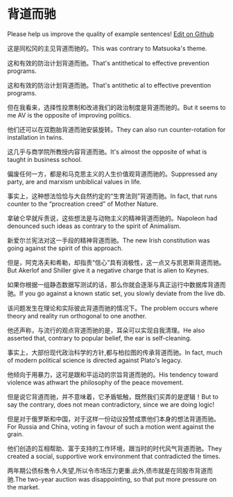 # 背道而驰

Please help us improve the quality of example sentences! [Edit on Github](https://github.com/jiyushe/jiyu-example-sentence-source/blob/main/chinese/beidaoerchi.md)

<p><span class="chinese">这是同松冈的主见背道而驰的。</span><span class="english">This was contrary to Matsuoka's theme.</span></p>

<p><span class="chinese">这和有效的防治计划背道而驰。</span><span class="english">That's antithetical to effective prevention programs.</span></p>

<p><span class="chinese">这和有效的防治计划背道而驰。</span><span class="english">That's antithetic al to effective prevention programs.</span></p>

<p><span class="chinese">但在我看来，选择性投票制和改进我们的政治制度是背道而驰的。</span><span class="english">But it seems to me AV is the opposite of improving politics.</span></p>

<p><span class="chinese">他们还可以在双胞胎背道而驰安装旋转。</span><span class="english">They can also run counter-rotation for installation in twins.</span></p>

<p><span class="chinese">这几乎与商学院所教授内容背道而驰。</span><span class="english">It's almost the opposite of what is taught in business school.</span></p>

<p><span class="chinese">偏废任何一方，都是和马克思主义的人生价值观背道而驰的。</span><span class="english">Suppressed any party, are and marxism unbiblical values in life.</span></p>

<p><span class="chinese">事实上，这种想法恰恰与大自然约定的“生育法则”背道而驰。</span><span class="english">In fact, that runs counter to the “procreation creed” of Mother Nature.</span></p>

<p><span class="chinese">拿破仑早就斥责说，这些想法是与动物主义的精神背道而驰的。</span><span class="english">Napoleon had denounced such ideas as contrary to the spirit of Animalism.</span></p>

<p><span class="chinese">新爱尔兰宪法对这一手段的精神背道而驰。</span><span class="english">The new Irish constitution was going against the spirit of this approach.</span></p>

<p><span class="chinese">但是，阿克洛夫和希勒，却指责“信心”具有消极性，这一点又与凯恩斯背道而驰。</span><span class="english">But Akerlof and Shiller give it a negative charge that is alien to Keynes.</span></p>

<p><span class="chinese">如果你根据一组静态数据写测试的话，那么你就会逐渐与真正运行中数据库背道而驰。</span><span class="english">If you go against a known static set, you slowly deviate from the live db.</span></p>

<p><span class="chinese">该问题发生在理论和实际彼此背道而驰的情况下。</span><span class="english">The problem occurs where theory and reality run orthogonal to one another.</span></p>

<p><span class="chinese">他还声称，与流行的观点背道而驰的是，耳朵可以实现自我清理。</span><span class="english">He also asserted that, contrary to popular belief, the ear is self-cleaning.</span></p>

<p><span class="chinese">事实上，大部份现代政治科学的方针,都与柏拉图的传承背道而驰。</span><span class="english">In fact, much of modern political science is directed against Plato's legacy.</span></p>

<p><span class="chinese">他倾向于用暴力，这可是跟和平运动的宗旨背道而驰的。</span><span class="english">His tendency toward violence was athwart the philosophy of the peace movement.</span></p>

<p><span class="chinese">但是说它背道而驰，并不意味着，它矛盾牴触，既然我们买弄的是逻辑！</span><span class="english">But to say the contrary, does not mean contradictory, since we are doing logic!</span></p>

<p><span class="chinese">但是对于俄罗斯和中国，对于这样一份动议投赞成票他们本身的想法背道而驰。</span><span class="english">For Russia and China, voting in favour of such a motion went against the grain.</span></p>

<p><span class="chinese">他们创造的互相帮助、富于支持的工作环境，跟当时的时代风气背道而驰。</span><span class="english">They created a social, supportive work environment that contradicted the times.</span></p>

<p><span class="chinese">两年期公债标售令人失望,所以令市场压力更重.此外,债市就是在同股市背道而驰.</span><span class="english">The two-year auction was disappointing, so that put more pressure on the market.</span></p>

